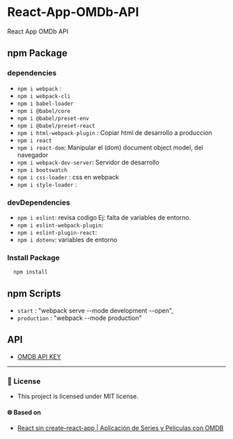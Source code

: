 # React-App-OMDb-API

React App OMDb API

## npm Package

### dependencies

- `npm i webpack` :
- `npm i webpack-cli`
- `npm i babel-loader`
- `npm i @babel/core`
- `npm i @babel/preset-env`
- `npm i @babel/preset-react`
- `npm i html-webpack-plugin` : Copiar html de desarrollo a produccion
- `npm i react`
- `npm i react-dom`: Manipular el (dom) document object model, del navegador
- `npm i webpack-dev-server`: Servidor de desarrollo
- `npm i bootswatch`
- `npm i css-loader` : css en webpack
- `npm i style-loader` :

### devDependencies

- `npm i eslint`: revisa codigo Ej: falta de variables de entorno.
- `npm i eslint-webpack-plugin`:
- `npm i eslint-plugin-react`:
- `npm i dotenv`: variables de entorno

### Install Package

```bash
  npm install
```

## npm Scripts

- `start` : "webpack serve --mode development --open",
- `production` : "webpack --mode production"

## API

- [OMDB API KEY](http://www.omdbapi.com/)

---

### 📝 License

- This project is licensed under MIT license.

#### 🌐 Based on

- [React sin create-react-app | Aplicación de Series y Peliculas con OMDB](https://youtu.be/SJwWQATQGvc)
